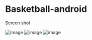 # Basketball-android

Screen shot

![image](https://cloud.githubusercontent.com/assets/9319905/15451758/bcaa8152-1ffe-11e6-8e30-d09a474f5dc8.png)
![image](https://cloud.githubusercontent.com/assets/9319905/15451759/bef5bf12-1ffe-11e6-881e-f4aea031991e.png)
![image](https://cloud.githubusercontent.com/assets/9319905/15451760/bffaf76a-1ffe-11e6-91eb-cd639f650d53.png)
